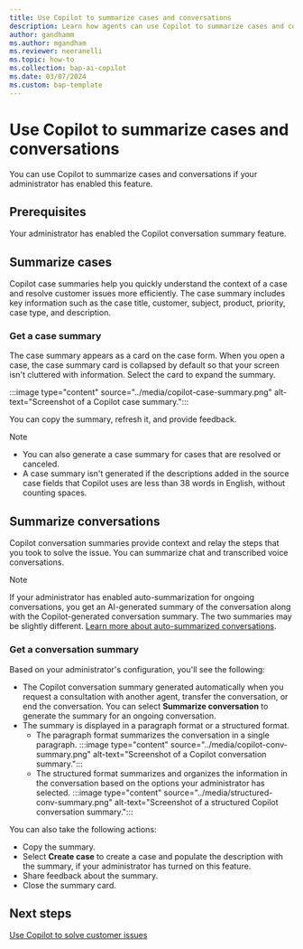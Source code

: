 ```yaml
---
title: Use Copilot to summarize cases and conversations
description: Learn how agents can use Copilot to summarize cases and conversations in Customer Service workspace.
author: gandhamm 
ms.author: mgandham 
ms.reviewer: neeranelli 
ms.topic: how-to 
ms.collection: bap-ai-copilot
ms.date: 03/07/2024
ms.custom: bap-template 
---
```


# Use Copilot to summarize cases and conversations 

You can use Copilot to summarize cases and conversations if your administrator has enabled this feature.

## Prerequisites

Your administrator has enabled the Copilot conversation summary feature.

## Summarize cases

Copilot case summaries help you quickly understand the context of a case and resolve customer issues more efficiently. The case summary includes key information such as the case title, customer, subject, product, priority, case type, and description.

### Get a case summary

The case summary appears as a card on the case form. When you open a case, the case summary card is collapsed by default so that your screen isn't cluttered with information. Select the card to expand the summary.

:::image type="content" source="../media/copilot-case-summary.png" alt-text="Screenshot of a Copilot case summary.":::

You can copy the summary, refresh it, and provide feedback.

> [!NOTE]
> - You can also generate a case summary for cases that are resolved or canceled.
> - A case summary isn't generated if the descriptions added in the source case fields that Copilot uses are less than 38 words in English, without counting spaces.

## Summarize conversations

Copilot conversation summaries provide context and relay the steps that you took to solve the issue. You can summarize chat and transcribed voice conversations.

> [!NOTE]
> If your administrator has enabled auto-summarization for ongoing conversations, you get an AI-generated summary of the conversation along with the Copilot-generated conversation summary. The two summaries may be slightly different. [Learn more about auto-summarized conversations](cs-ai-generated-summary.md).

### Get a conversation summary

Based on your administrator's configuration, you'll see the following:

- The Copilot conversation summary generated automatically when you request a consultation with another agent, transfer the conversation, or end the conversation. You can select **Summarize conversation** to generate the summary for an ongoing conversation.
- The summary is displayed in a paragraph format or a structured format.
  - The paragraph format summarizes the conversation in a single paragraph.
     :::image type="content" source="../media/copilot-conv-summary.png" alt-text="Screenshot of a Copilot conversation summary.":::
  - The structured format summarizes and organizes the information in the conversation based on the options your administrator has selected. 
     :::image type="content" source="../media/structured-conv-summary.png" alt-text="Screenshot of a structured Copilot conversation summary.":::
       
You can also take the following actions:

- Copy the summary.
- Select **Create case** to create a case and populate the description with the summary, if your administrator has turned on this feature.
- Share feedback about the summary.
- Close the summary card.

## Next steps

[Use Copilot to solve customer issues](use-copilot-features.md)

